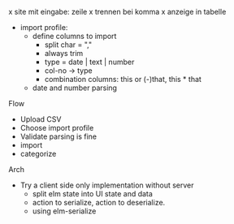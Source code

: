 x site mit eingabe: zeile
x trennen bei komma
x anzeige in tabelle

* import profile:
  * define columns to import
    * split char = ","
    * always trim
    * type = date | text | number
    * col-no -> type
    * combination columns: this or (-)that, this * that
  * date and number parsing

Flow
  * Upload CSV
  * Choose import profile
  * Validate parsing is fine
  * import
  * categorize

Arch
  * Try a client side only implementation without server
    * split elm state into UI state and data
    * action to serialize, action to deserialize.
    * using elm-serialize
